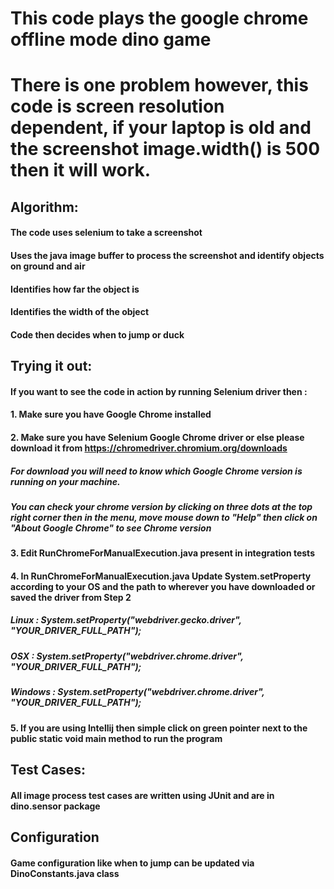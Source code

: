 # This code plays the google chrome offline mode dino game

# There is one problem however, this code is screen resolution dependent, if your laptop is old and the screenshot image.width() is 500 then it will work.

## Algorithm:
#### The code uses selenium to take a screenshot
#### Uses the java image buffer to process the screenshot and identify objects on ground and air
#### Identifies how far the object is
#### Identifies the width of the object
#### Code then decides when to jump or duck

## Trying it out:
#### If you want to see the code in action by running Selenium driver then :
#### 1. Make sure you have Google Chrome installed

#### 2. Make sure you have Selenium Google Chrome driver or else please download it from https://chromedriver.chromium.org/downloads
#####   For download you will need to know which Google Chrome version is running on your machine.
#####   You can check your chrome version by clicking on three dots at the top right corner then in the menu, move mouse down to "Help" then click on "About Google Chrome" to see Chrome version 

#### 3. Edit RunChromeForManualExecution.java present in integration tests

#### 4. In RunChromeForManualExecution.java Update System.setProperty according to your OS and the path to wherever you have downloaded or saved the driver from Step 2
#####   Linux : System.setProperty("webdriver.gecko.driver", "YOUR_DRIVER_FULL_PATH");
#####   OSX : System.setProperty("webdriver.chrome.driver", "YOUR_DRIVER_FULL_PATH");
#####   Windows : System.setProperty("webdriver.chrome.driver", "YOUR_DRIVER_FULL_PATH");

#### 5. If you are using Intellij then simple click on green pointer next to the public static void main method to run the program
 
## Test Cases:
#### All image process test cases are written using JUnit and are in dino.sensor package

## Configuration
#### Game configuration like when to jump can be updated via DinoConstants.java class
